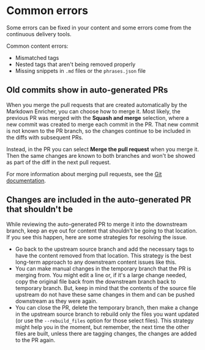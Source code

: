 <!--
# Copyright 2022, 2024 IBM Inc. All rights reserved
# SPDX-License-Identifier: Apache2.0
# Last updated: 2024-07-18
-->


# Common errors
Some errors can be fixed in your content and some errors come from the continuous delivery tools.

Common content errors:
- Mismatched tags
- Nested tags that aren't being removed properly
- Missing snippets in `.md` files or the `phrases.json` file


## Old commits show in auto-generated PRs
When you merge the pull requests that are created automatically by the Markdown Enricher, you can choose how to merge it. Most likely, the previous PR was merged with the **Squash and merge** selection, where a new commit was created to merge each commit in the PR. That new commit is not known to the PR branch, so the changes continue to be included in the diffs with subsequent PRs.

Instead, in the PR you can select **Merge the pull request** when you merge it. Then the same changes are known to both branches and won't be showed as part of the diff in the next pull request. 

For more information about merging pull requests, see the [Git documentation](https://docs.github.com/en/pull-requests/collaborating-with-pull-requests/incorporating-changes-from-a-pull-request/about-pull-request-merges).

## Changes are included in the auto-generated PR that shouldn't be

While reviewing the auto-generated PR to merge it into the downstream branch, keep an eye out for content that shouldn't be going to that location. If you see this happen, here are some strategies for resolving the issue.

- Go back to the upstream source branch and add the necessary tags to have the content removed from that location. This strategy is the best long-term approach to any downstream content issues like this.
- You can make manual changes in the temporary branch that the PR is merging from. You might edit a line or, if it's a large change needed, copy the original file back from the downstream branch back to temporary branch. But, keep in mind that the contents of the source file upstream do not have these same changes in them and can be pushed downstream as they were again.
- You can close the PR, delete the temporary branch, then make a change in the upstream source branch to rebuild only the files you want updated (or use the `--rebuild_files` option for those select files). This strategy might help you in the moment, but remember, the next time the other files are built, unless there are tagging changes, the changes are added to the PR again.
